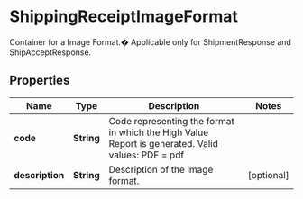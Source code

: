 

# ShippingReceiptImageFormat

Container for a Image Format.�   Applicable only for ShipmentResponse and ShipAcceptResponse.

## Properties

| Name | Type | Description | Notes |
|------------ | ------------- | ------------- | -------------|
|**code** | **String** | Code representing the format in which the High Value Report is generated.   Valid values: PDF &#x3D; pdf |  |
|**description** | **String** | Description of the image format. |  [optional] |



